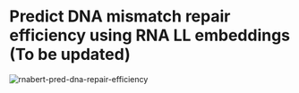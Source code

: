 # Predict DNA mismatch repair efficiency using RNA LL embeddings (To be updated)
![rnabert-pred-dna-repair-efficiency
](./pred_eff.png)
